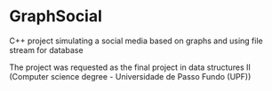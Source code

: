 # GraphSocial
C++ project simulating a social media based on graphs and using file stream for database

The project was requested as the final project in data structures II (Computer science degree - Universidade de Passo Fundo (UPF))
